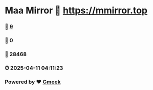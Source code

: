 # Maa Mirror :link: https://mmirror.top 
### :page_facing_up: [9](https://mmirror.top/tag.html) 
### :speech_balloon: 0 
### :hibiscus: 28468 
### :alarm_clock: 2025-04-11 04:11:23 
### Powered by :heart: [Gmeek](https://github.com/Meekdai/Gmeek)
